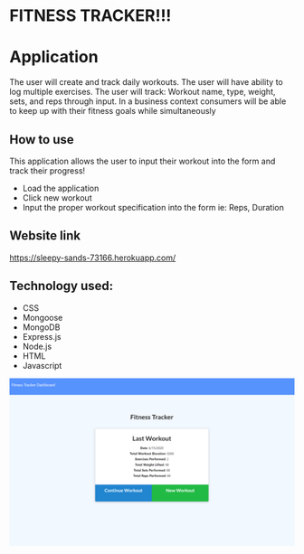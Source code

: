 # FITNESS TRACKER!!!

# Application
The user will create and track daily workouts. The user will have ability to log multiple exercises. 
The user will track: Workout name, type, weight, sets, and reps through input. 
In a business context consumers will be able to keep up with their fitness goals while simultaneously

## How to use 
This application allows the user to input their workout into the form and track their progress!
 * Load the application
 * Click new workout 
 * Input the proper workout specification into the form ie: Reps, Duration

 


## Website link
https://sleepy-sands-73166.herokuapp.com/


## Technology used:
* CSS
* Mongoose
* MongoDB
* Express.js
* Node.js
* HTML
* Javascript

![Screenshot](/screen.png)


